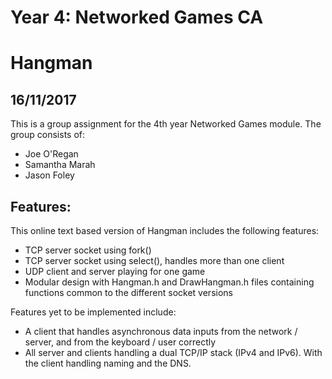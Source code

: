 # Year 4: Networked Games CA
# Hangman
## 16/11/2017

This is a group assignment for the 4th year Networked Games module. The group consists of:
  * Joe O'Regan
  * Samantha Marah
  * Jason Foley

## Features:

This online text based version of Hangman includes the following features:
  * TCP server socket using fork()
  * TCP server socket using select(), handles more than one client
  * UDP client and server playing for one game
  * Modular design with Hangman.h and DrawHangman.h files containing functions common to the different socket versions

Features yet to be implemented include:
  * A client that handles asynchronous data inputs from the network / server, and from the keyboard / user correctly
  * All server and clients handling a dual TCP/IP stack (IPv4 and IPv6). With the client handling naming and the DNS.
